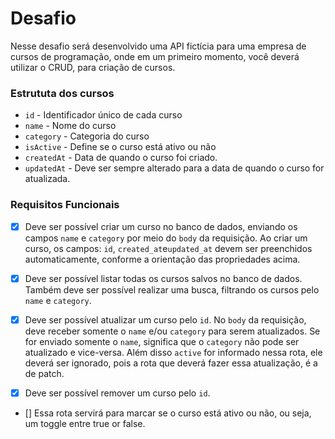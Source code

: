 # Desafio

Nesse desafio será desenvolvido uma API fictícia para uma empresa de cursos de programação, onde em um primeiro momento, você deverá utilizar o CRUD, para criação de cursos.

### Estrututa dos cursos

- `id` - Identificador único de cada curso
- `name` - Nome do curso
- `category` - Categoria do curso
- `isActive` - Define se o curso está ativo ou não
- `createdAt` - Data de quando o curso foi criado.
- `updatedAt` - Deve ser sempre alterado para a data de quando o curso for atualizada.

### Requisitos Funcionais

- [x] Deve ser possível criar um curso no banco de dados, enviando os campos `name` e `category` por meio do `body` da requisição.
      Ao criar um curso, os campos: `id`, `created_at`e`updated_at` devem ser preenchidos automaticamente, conforme a orientação das propriedades acima.

- [x] Deve ser possível listar todas os cursos salvos no banco de dados.
      Também deve ser possível realizar uma busca, filtrando os cursos pelo `name` e `category`.

- [x] Deve ser possível atualizar um curso pelo `id`.
      No `body` da requisição, deve receber somente o `name` e/ou `category` para serem atualizados.
      Se for enviado somente o `name`, significa que o `category` não pode ser atualizado e vice-versa. Além disso `active` for informado nessa rota, ele deverá ser ignorado, pois a rota que deverá fazer essa atualização, é a de patch.

- [x] Deve ser possível remover um curso pelo `id`.

- [] Essa rota servirá para marcar se o curso está ativo ou não, ou seja, um toggle entre true or false.
